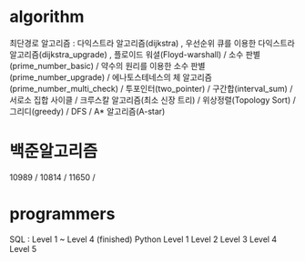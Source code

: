 
# algorithm 
최단경로 알고리즘 : 다익스트라 알고리즘(dijkstra) , 우선순위 큐를 이용한 다익스트라 알고리즘(dijkstra_upgrade) , 플로이드 워셜(Floyd-warshall) / 소수 판별(prime_number_basic) / 약수의 원리를 이용한 소수 판별(prime_number_upgrade) / 에나토스테네스의 체 알고리즘(prime_number_multi_check) / 투포인터(two_pointer) / 구간합(interval_sum) / 서로소 집합 사이클  / 크루스칼 알고리즘(최소 신장 트리) / 위상정렬(Topology Sort) / 그리디(greedy) / DFS / A* 알고리즘(A-star)
# 백준알고리즘
10989 / 10814 / 11650 / 
# programmers
SQL : Level 1 ~ Level 4 (finished)
Python
    Level 1 
    Level 2
    Level 3
    Level 4 
    Level 5